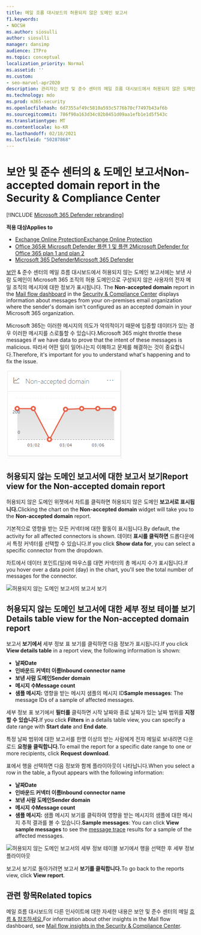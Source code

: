 ```yaml
---
title: 메일 흐름 대시보드의 허용되지 않은 도메인 보고서
f1.keywords:
- NOCSH
ms.author: siosulli
author: siosulli
manager: dansimp
audience: ITPro
ms.topic: conceptual
localization_priority: Normal
ms.assetid: ''
ms.custom:
- seo-marvel-apr2020
description: 관리자는 보안 및 준수 센터의 메일 흐름 대시보드에서 허용되지 않은 도메인 보고서를 사용하여 Microsoft 365에서 보낸 사람 도메인이 구성되지 않은 & 조직의 메시지를 모니터링하는 방법을 배울 수 있습니다.
ms.technology: mdo
ms.prod: m365-security
ms.openlocfilehash: 6d7355af49c5810a593c5776b70cf7497b43af6b
ms.sourcegitcommit: 786f90a163d34c02b8451d09aa1efb1e1d5f543c
ms.translationtype: MT
ms.contentlocale: ko-KR
ms.lasthandoff: 02/18/2021
ms.locfileid: "50287868"
---
```

# <a name="non-accepted-domain-report-in-the-security--compliance-center"></a><span data-ttu-id="a53bf-103">보안 및 준수 센터의 & 도메인 보고서</span><span class="sxs-lookup"><span data-stu-id="a53bf-103">Non-accepted domain report in the Security & Compliance Center</span></span>

[!INCLUDE [Microsoft 365 Defender rebranding](../includes/microsoft-defender-for-office.md)]

<span data-ttu-id="a53bf-104">**적용 대상**</span><span class="sxs-lookup"><span data-stu-id="a53bf-104">**Applies to**</span></span>
- [<span data-ttu-id="a53bf-105">Exchange Online Protection</span><span class="sxs-lookup"><span data-stu-id="a53bf-105">Exchange Online Protection</span></span>](exchange-online-protection-overview.md)
- [<span data-ttu-id="a53bf-106">Office 365용 Microsoft Defender 플랜 1 및 플랜 2</span><span class="sxs-lookup"><span data-stu-id="a53bf-106">Microsoft Defender for Office 365 plan 1 and plan 2</span></span>](office-365-atp.md)
- [<span data-ttu-id="a53bf-107">Microsoft 365 Defender</span><span class="sxs-lookup"><span data-stu-id="a53bf-107">Microsoft 365 Defender</span></span>](../mtp/microsoft-threat-protection.md)

<span data-ttu-id="a53bf-108">[보안](https://protection.office.com) & 준수 센터의 [](mail-flow-insights-v2.md) 메일 흐름 대시보드에서 허용되지 않는 도메인 보고서에는 보낸 사람 도메인이 Microsoft 365 조직의 허용 도메인으로 구성되지 않은 사용자의 전자 메일 조직의 메시지에 대한 정보가 표시됩니다. </span><span class="sxs-lookup"><span data-stu-id="a53bf-108">The **Non-accepted domain** report in the [Mail flow dashboard](mail-flow-insights-v2.md) in the [Security & Compliance Center](https://protection.office.com) displays information about messages from your on-premises email organization where the sender's domain isn't configured as an accepted domain in your Microsoft 365 organization.</span></span>

<span data-ttu-id="a53bf-109">Microsoft 365는 이러한 메시지의 의도가 악의적이기 때문에 입증할 데이터가 있는 경우 이러한 메시지를 스로틀할 수 있습니다.</span><span class="sxs-lookup"><span data-stu-id="a53bf-109">Microsoft 365 might throttle these messages if we have data to prove that the intent of these messages is malicious.</span></span> <span data-ttu-id="a53bf-110">따라서 어떤 일이 일어나는지 이해하고 문제를 해결하는 것이 중요합니다.</span><span class="sxs-lookup"><span data-stu-id="a53bf-110">Therefore, it's important for you to understand what's happening and to fix the issue.</span></span>

![보안 및 준수 센터의 메일 흐름 대시보드에서 허용되지 & 위젯](../../media/mfi-non-accepted-domain-report-widget.png)

## <a name="report-view-for-the-non-accepted-domain-report"></a><span data-ttu-id="a53bf-112">허용되지 않는 도메인 보고서에 대한 보고서 보기</span><span class="sxs-lookup"><span data-stu-id="a53bf-112">Report view for the Non-accepted domain report</span></span>

<span data-ttu-id="a53bf-113">허용되지 않은 도메인  위젯에서 차트를 클릭하면 허용되지 않은 도메인 **보고서로 표시됩니다.**</span><span class="sxs-lookup"><span data-stu-id="a53bf-113">Clicking the chart on the **Non-accepted domain** widget will take you to the **Non-accepted domain** report.</span></span>

<span data-ttu-id="a53bf-114">기본적으로 영향을 받는 모든 커넥터에 대한 활동이 표시됩니다.</span><span class="sxs-lookup"><span data-stu-id="a53bf-114">By default, the activity for all affected connectors is shown.</span></span> <span data-ttu-id="a53bf-115">데이터 **표시를 클릭하면** 드롭다운에서 특정 커넥터를 선택할 수 있습니다.</span><span class="sxs-lookup"><span data-stu-id="a53bf-115">If you click **Show data for**, you can select a specific connector from the dropdown.</span></span>

<span data-ttu-id="a53bf-116">차트에서 데이터 포인트(일)에 마우스를 대면 커넥터의 총 메시지 수가 표시됩니다.</span><span class="sxs-lookup"><span data-stu-id="a53bf-116">If you hover over a data point (day) in the chart, you'll see the total number of messages for the connector.</span></span>

![허용되지 않는 도메인 보고서의 보고서 보기](../../media/mfi-non-accepted-domain-report-overview-view.png)

## <a name="details-table-view-for-the-non-accepted-domain-report"></a><span data-ttu-id="a53bf-118">허용되지 않는 도메인 보고서에 대한 세부 정보 테이블 보기</span><span class="sxs-lookup"><span data-stu-id="a53bf-118">Details table view for the Non-accepted domain report</span></span>

<span data-ttu-id="a53bf-119">보고서 **보기에서** 세부 정보 표 보기를 클릭하면 다음 정보가 표시됩니다.</span><span class="sxs-lookup"><span data-stu-id="a53bf-119">If you click **View details table** in a report view, the following information is shown:</span></span>

- <span data-ttu-id="a53bf-120">**날짜**</span><span class="sxs-lookup"><span data-stu-id="a53bf-120">**Date**</span></span>
- <span data-ttu-id="a53bf-121">**인바운드 커넥터 이름**</span><span class="sxs-lookup"><span data-stu-id="a53bf-121">**Inbound connector name**</span></span>
- <span data-ttu-id="a53bf-122">**보낸 사람 도메인**</span><span class="sxs-lookup"><span data-stu-id="a53bf-122">**Sender domain**</span></span>
- <span data-ttu-id="a53bf-123">**메시지 수**</span><span class="sxs-lookup"><span data-stu-id="a53bf-123">**Message count**</span></span>
- <span data-ttu-id="a53bf-124">**샘플 메시지:** 영향을 받는 메시지 샘플의 메시지 ID</span><span class="sxs-lookup"><span data-stu-id="a53bf-124">**Sample messages**: The message IDs of a sample of affected messages.</span></span>

<span data-ttu-id="a53bf-125">세부 정보 표 보기에서 **필터를** 클릭하면 시작 날짜와  종료 날짜가 있는 날짜 범위를 **지정할 수 있습니다.**</span><span class="sxs-lookup"><span data-stu-id="a53bf-125">If you click **Filters** in a details table view, you can specify a date range with **Start date** and **End date**.</span></span>

<span data-ttu-id="a53bf-126">특정 날짜 범위에 대한 보고서를 한명 이상의 받는 사람에게 전자 메일로 보내려면 다운로드 **요청을 클릭합니다.**</span><span class="sxs-lookup"><span data-stu-id="a53bf-126">To email the report for a specific date range to one or more recipients, click **Request download**.</span></span>

<span data-ttu-id="a53bf-127">표에서 행을 선택하면 다음 정보와 함께 플라이아웃이 나타납니다.</span><span class="sxs-lookup"><span data-stu-id="a53bf-127">When you select a row in the table, a flyout appears with the following information:</span></span>

- <span data-ttu-id="a53bf-128">**날짜**</span><span class="sxs-lookup"><span data-stu-id="a53bf-128">**Date**</span></span>
- <span data-ttu-id="a53bf-129">**인바운드 커넥터 이름**</span><span class="sxs-lookup"><span data-stu-id="a53bf-129">**Inbound connector name**</span></span>
- <span data-ttu-id="a53bf-130">**보낸 사람 도메인**</span><span class="sxs-lookup"><span data-stu-id="a53bf-130">**Sender domain**</span></span>
- <span data-ttu-id="a53bf-131">**메시지 수**</span><span class="sxs-lookup"><span data-stu-id="a53bf-131">**Message count**</span></span>
- <span data-ttu-id="a53bf-132">**샘플 메시지:** 샘플  메시지 보기를 클릭하여 [](message-trace-scc.md) 영향을 받는 메시지의 샘플에 대한 메시지 추적 결과를 볼 수 있습니다.</span><span class="sxs-lookup"><span data-stu-id="a53bf-132">**Sample messages**: You can click **View sample messages** to see the [message trace](message-trace-scc.md) results for a sample of the affected messages.</span></span>

![허용되지 않는 도메인 보고서의 세부 정보 테이블 보기에서 행을 선택한 후 세부 정보 플라이아웃](../../media/mfi-non-accepted-domain-report-details-flyout.png)

<span data-ttu-id="a53bf-134">보고서 보기로 돌아가려면 보고서 **보기를 클릭합니다.**</span><span class="sxs-lookup"><span data-stu-id="a53bf-134">To go back to the reports view, click **View report**.</span></span>

## <a name="related-topics"></a><span data-ttu-id="a53bf-135">관련 항목</span><span class="sxs-lookup"><span data-stu-id="a53bf-135">Related topics</span></span>

<span data-ttu-id="a53bf-136">메일 흐름 대시보드의 다른 인사이트에 대한 자세한 내용은 보안 및 준수 센터의 메일 [흐름 & 참조하세요.](mail-flow-insights-v2.md)</span><span class="sxs-lookup"><span data-stu-id="a53bf-136">For information about other insights in the Mail flow dashboard, see [Mail flow insights in the Security & Compliance Center](mail-flow-insights-v2.md).</span></span>

